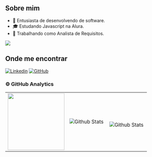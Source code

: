 ## Sobre mim

- 🤔 Entusiasta de desenvolvendo de software.
- 🎓 Estudando Javascript na Alura.
- 💼 Trabalhando como Analista de Requisitos.

![](https://komarev.com/ghpvc/?username=lusyoliveira&color=006bed)

## Onde me encontrar

[![Linkedin](https://img.shields.io/badge/-lloosilva-blue?style=flat-square&logo=Linkedin&logoColor=white&link=lloosilva)](https://www.linkedin.com/in/lloosilva)
[![GitHub](https://img.shields.io/github/followers/iuricode?label=follow&style=social)](https://github.com/lusyoliveira)

### ⚙️ GitHub Analytics

<table>
  <tr>
    <td>
       <img height="180em" src="https://github-readme-stats.vercel.app/api?username=lusyoliveira&theme=dark&show_icons=true" />
    </td>
    <td>
      <img
        align="left"
        src="https://github-readme-stats.vercel.app/api/top-langs/?username=lusyoliveira&theme=tokyonight&hide_border=false&include_all_commits=true&count_private=true&layout=compact"
        alt="Github Stats"
      />
    </td>
    <td>
      <br />
      <img
        align="left"
        src="https://github-readme-streak-stats.herokuapp.com/?user=lusyoliveira&theme=dark&hide_border=false"
        alt="Github Stats"
      />
    </td>
  </tr>
</table>
